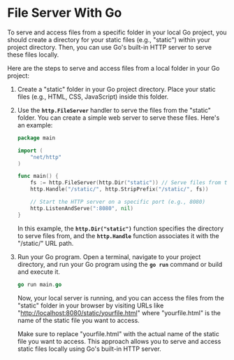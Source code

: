 # File Server With Go

To serve and access files from a specific folder in your local Go project, you should create a directory for your static files (e.g., "static") within your project directory. Then, you can use Go's built-in HTTP server to serve these files locally.

Here are the steps to serve and access files from a local folder in your Go project:

1. Create a "static" folder in your Go project directory. Place your static files (e.g., HTML, CSS, JavaScript) inside this folder.
2. Use the **`http.FileServer`** handler to serve the files from the "static" folder. You can create a simple web server to serve these files. Here's an example:
    ```go
    package main
    
    import (
        "net/http"
    )
    
    func main() {
        fs := http.FileServer(http.Dir("static")) // Serve files from the "static" directory
        http.Handle("/static/", http.StripPrefix("/static/", fs))
    
        // Start the HTTP server on a specific port (e.g., 8080)
        http.ListenAndServe(":8080", nil)
    }
    ```
    In this example, the **`http.Dir("static")`** function specifies the directory to serve files from, and the **`http.Handle`** function associates it with the "/static/" URL path.

3. Run your Go program. Open a terminal, navigate to your project directory, and run your Go program using the **`go run`** command or build and execute it.
    ```go
    go run main.go
    ```
    Now, your local server is running, and you can access the files from the "static" folder in your browser by visiting URLs like "[http://localhost:8080/static/yourfile.html](http://localhost:8080/static/yourfile.html)" where "yourfile.html" is the name of the static file you want to access.
    
    Make sure to replace "yourfile.html" with the actual name of the static file you want to access. This approach allows you to serve and access static files locally using Go's built-in HTTP server.
